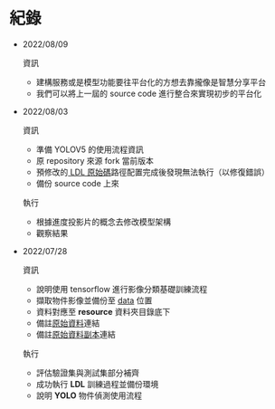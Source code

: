 
# 紀錄

- 2022/08/09

  資訊
  
  - 建構服務或是模型功能要往平台化的方想去靠攏像是智慧分享平台
  - 我們可以將上一屆的 source code 進行整合來實現初步的平台化

- 2022/08/03

  資訊
  
  - 準備 YOLOV5 的使用流程資訊
  - 原 repository 來源 fork 當前版本
  - 預修改的[ LDL 原始碼][]路徑配置完成後發現無法執行（以修復錯誤）
  - 備份 source code 上來

  執行
  
  - 根據進度投影片的概念去修改模型架構
  - 觀察結果

- 2022/07/28
  
  資訊

  - 說明使用 tensorflow 進行影像分類基礎訓練流程
  - 擷取物件影像並備份至 [data][] 位置
  - 資料對應至 **resource** 資料夾目錄底下
  - 備註[原始資料][]連結
  - 備註[原始資料副本][]連結

  執行
  
  - 評估驗證集與測試集部分補齊
  - 成功執行 **LDL** 訓練過程並備份環境
  - 說明 **YOLO** 物件偵測使用流程

[原始資料]:https://drive.google.com/drive/folders/18yJcHXhzOv7H89t-Lda6phheAicLqMuZ?usp=sharing

[原始資料副本]:https://drive.google.com/drive/folders/1qIw18kBD5TEEfwZVFuv4Aey4kHPADxWv?usp=sharing

[data]:https://drive.google.com/file/d/1F8VVsQAkibyMxJeHNrPrxViFP2lzzOZf/view?usp=sharing

[ LDL 原始碼]:https://github.com/xpwu95/LDL
